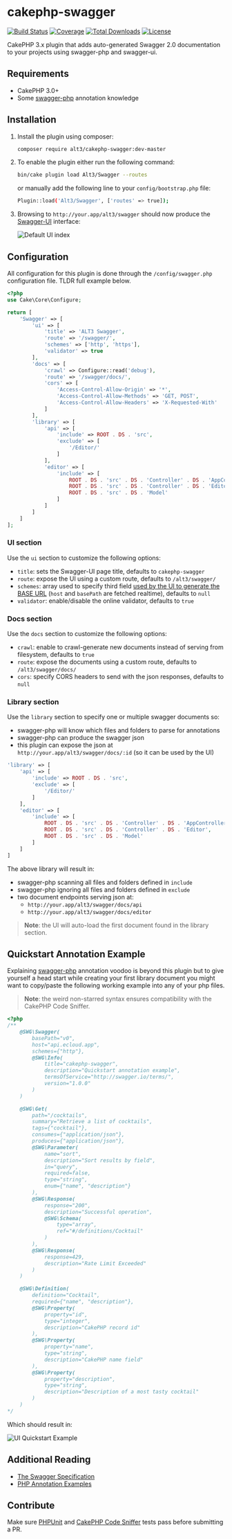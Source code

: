 # cakephp-swagger

[![Build Status](https://img.shields.io/travis/alt3/cakephp-swagger/master.svg?style=flat-square)](https://travis-ci.org/alt3/cakephp-swagger)
[![Coverage](https://img.shields.io/coveralls/alt3/cakephp-swagger/master.svg?style=flat-square)](https://coveralls.io/r/alt3/cakephp-swagger)
[![Total Downloads](https://img.shields.io/packagist/dt/alt3/cakephp-swagger.svg?style=flat-square)](https://packagist.org/packages/alt3/cakephp-swagger)
[![License](https://img.shields.io/badge/license-MIT-blue.svg?style=flat-square)](LICENSE.txt)

CakePHP 3.x plugin that adds auto-generated Swagger 2.0 documentation to your projects using swagger-php and swagger-ui.

## Requirements

* CakePHP 3.0+
* Some [swagger-php](https://github.com/zircote/swagger-php) annotation knowledge

## Installation

1. Install the plugin using composer:

    ```bash
    composer require alt3/cakephp-swagger:dev-master
    ```

2. To enable the plugin either run the following command:

    ```bash
    bin/cake plugin load Alt3/Swagger --routes
    ```

    or manually add the following line to your `config/bootstrap.php` file:

    ```bash
    Plugin::load('Alt3/Swagger', ['routes' => true]);
    ```
3. Browsing to `http://your.app/alt3/swagger` should now produce the
[Swagger-UI](http://swagger.io/swagger-ui/) interface:

    ![Default UI index](/docs/images/ui-index-default.png)

## Configuration

All configuration for this plugin is done through the `/config/swagger.php`
configuration file. TLDR full example below.

```php
<?php
use Cake\Core\Configure;

return [
    'Swagger' => [
        'ui' => [
            'title' => 'ALT3 Swagger',
            'route' => '/swagger/',
            'schemes' => ['http', 'https'],
            'validator' => true
        ],
        'docs' => [
            'crawl' => Configure::read('debug'),
            'route' => '/swagger/docs/',
            'cors' => [
                'Access-Control-Allow-Origin' => '*',
                'Access-Control-Allow-Methods' => 'GET, POST',
                'Access-Control-Allow-Headers' => 'X-Requested-With'
            ]
        ],
        'library' => [
            'api' => [
                'include' => ROOT . DS . 'src',
                'exclude' => [
                    '/Editor/'
                ]
            ],
            'editor' => [
                'include' => [
                    ROOT . DS . 'src' . DS . 'Controller' . DS . 'AppController.php',
                    ROOT . DS . 'src' . DS . 'Controller' . DS . 'Editor',
                    ROOT . DS . 'src' . DS . 'Model'
                ]
            ]
        ]
    ]
];
```

### UI section

Use the `ui` section to customize the following options:

- `title`: sets the Swagger-UI page title, defaults to `cakephp-swagger`
- `route`: expose the UI using a custom route, defaults to `/alt3/swagger/`
- `schemes`: array used to specify third field
[used by the UI to generate the BASE URL](https://github.com/alt3/cakephp-swagger/issues/6)
(`host` and `basePath` are fetched realtime), defaults to `null`
- `validator`: enable/disable the online validator, defaults to `true`

### Docs section

Use the `docs` section to customize the following options:

- `crawl`: enable to crawl-generate new documents instead of
serving from filesystem, defaults to `true`
- `route`: expose the documents using a custom route, defaults to `/alt3/swagger/docs/`
- `cors`: specify CORS headers to send with the json responses, defaults to `null`

### Library section

Use the `library` section to specify one or multiple swagger documents so:

- swagger-php will know which files and folders to parse for annotations
- swagger-php can produce the swagger json
- this plugin can expose the json at `http://your.app/alt3/swagger/docs/:id`
(so it can be used by the UI)


```php
'library' => [
    'api' => [
        'include' => ROOT . DS . 'src',
        'exclude' => [
            '/Editor/'
        ]
    ],
    'editor' => [
        'include' => [
            ROOT . DS . 'src' . DS . 'Controller' . DS . 'AppController.php',
            ROOT . DS . 'src' . DS . 'Controller' . DS . 'Editor',
            ROOT . DS . 'src' . DS . 'Model'
        ]
    ]
]
```

The above library will result in:

- swagger-php scanning all files and folders defined in `include`
- swagger-php ignoring all files and folders defined in `exclude`
- two document endpoints serving json at:
    - `http://your.app/alt3/swagger/docs/api`
    - `http://your.app/alt3/swagger/docs/editor`

> **Note**: the UI will auto-load the first document found in the library
> section.

## Quickstart Annotation Example

Explaining [swagger-php](https://github.com/zircote/swagger-php)
annotation voodoo is beyond this plugin but to give yourself a head start while
creating your first library document you might want to copy/paste the following
working example into any of your php files.

> **Note**: the weird non-starred syntax ensures
> compatibility with the CakePHP Code Sniffer.

```php
<?php
/**
    @SWG\Swagger(
        basePath="v0",
        host="api.ecloud.app",
        schemes={"http"},
        @SWG\Info(
            title="cakephp-swagger",
            description="Quickstart annotation example",
            termsOfService="http://swagger.io/terms/",
            version="1.0.0"
        )
    )

    @SWG\Get(
        path="/cocktails",
        summary="Retrieve a list of cocktails",
        tags={"cocktail"},
        consumes={"application/json"},
        produces={"application/json"},
        @SWG\Parameter(
            name="sort",
            description="Sort results by field",
            in="query",
            required=false,
            type="string",
            enum={"name", "description"}
        ),
        @SWG\Response(
            response="200",
            description="Successful operation",
            @SWG\Schema(
                type="array",
                ref="#/definitions/Cocktail"
            )
        ),
        @SWG\Response(
            response=429,
            description="Rate Limit Exceeded"
        )
    )

    @SWG\Definition(
        definition="Cocktail",
        required={"name", "description"},
        @SWG\Property(
            property="id",
            type="integer",
            description="CakePHP record id"
        ),
        @SWG\Property(
            property="name",
            type="string",
            description="CakePHP name field"
        ),
        @SWG\Property(
            property="description",
            type="string",
            description="Description of a most tasty cocktail"
        )
    )
*/
```

Which should result in:

![UI Quickstart Example](/docs/images/ui-quickstart-example.png)

## Additional Reading

- [The Swagger Specification](https://github.com/swagger-api/swagger-spec)
- [PHP Annotation Examples](https://github.com/zircote/swagger-php/tree/master/Examples)


## Contribute

Make sure [PHPUnit](http://book.cakephp.org/3.0/en/development/testing.html#running-tests)
and [CakePHP Code Sniffer](https://github.com/cakephp/cakephp-codesniffer)
tests pass before submitting a PR.

